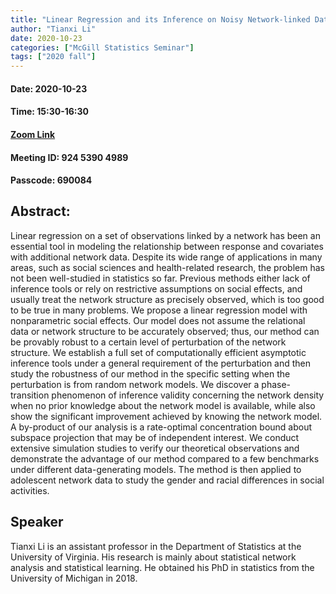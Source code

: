 ```yaml
---
title: "Linear Regression and its Inference on Noisy Network-linked Data"
author: "Tianxi Li"
date: 2020-10-23
categories: ["McGill Statistics Seminar"]
tags: ["2020 fall"]
---
```


#### Date: 2020-10-23
#### Time: 15:30-16:30

#### [Zoom Link](https://mcgill.zoom.us/j/92453904989?pwd=ZDR6RUMxTzNYK0ZiME9ObWtoMGJqdz09)
#### Meeting ID: 924 5390 4989
#### Passcode: 690084


## Abstract:


Linear regression on a set of observations linked by a network has been an essential tool in modeling the relationship between response and covariates with additional network data. Despite its wide range of applications in many areas, such as social sciences and health-related research, the problem has not been well-studied in statistics so far. Previous methods either lack of inference tools or rely on restrictive assumptions on social effects, and usually treat the network structure as precisely observed, which is too good to be true in many problems. We propose a linear regression model with nonparametric social effects. Our model does not assume the relational data or network structure to be accurately observed; thus, our method can be provably robust to a certain level of perturbation of the network structure. We establish a full set of computationally efficient asymptotic inference tools under a general requirement of the perturbation and then study the robustness of our method in the specific setting when the perturbation is from random network models. We discover a phase-transition phenomenon of inference validity concerning the network density when no prior knowledge about the network model is available, while also show the significant improvement achieved by knowing the network model. A by-product of our analysis is a rate-optimal concentration bound about subspace projection that may be of independent interest. We conduct extensive simulation studies to verify our theoretical observations and demonstrate the advantage of our method compared to a few benchmarks under different data-generating models. The method is then applied to adolescent network data to study the gender and racial differences in social activities.


## Speaker

Tianxi Li is an assistant professor in the Department of Statistics at the University of Virginia. His research is mainly about statistical network analysis and statistical learning.
He obtained his PhD in statistics from the University of Michigan in 2018.
